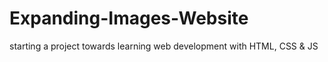 # Expanding-Images-Website
starting a project towards learning web development with HTML, CSS &amp; JS
